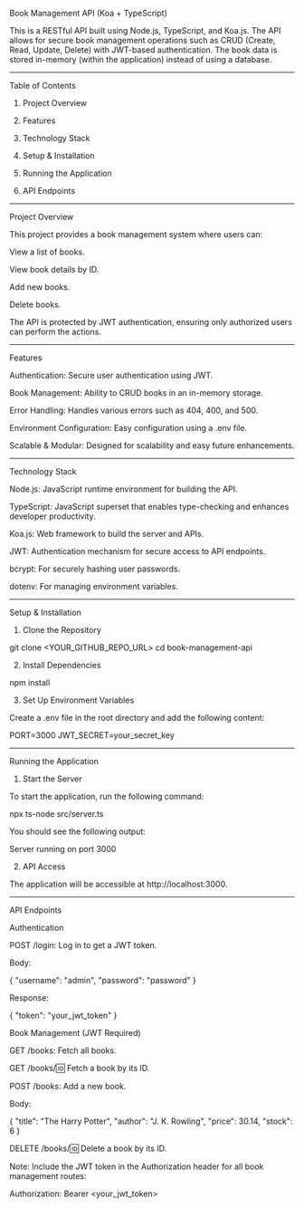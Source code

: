 Book Management API (Koa + TypeScript)
 
This is a RESTful API built using Node.js, TypeScript, and Koa.js. The API allows for secure book management operations such as CRUD (Create, Read, Update, Delete) with JWT-based authentication. The book data is stored in-memory (within the application) instead of using a database.
 
 
--------------------------------------------------------------------
 
Table of Contents
 
1. Project Overview
 
 
2. Features
 
 
3. Technology Stack
 
 
4. Setup & Installation
 
 
5. Running the Application
 
 
6. API Endpoints
 
 
---------------------------------------------------------------------------
 
Project Overview
 
This project provides a book management system where users can:
 
View a list of books.
 
View book details by ID.
 
Add new books.
 
Delete books.
 
 
The API is protected by JWT authentication, ensuring only authorized users can perform the actions.
 
 
-----------------------------------------------------------------------------------------------------
 
Features
 
Authentication: Secure user authentication using JWT.
 
Book Management: Ability to CRUD books in an in-memory storage.
 
Error Handling: Handles various errors such as 404, 400, and 500.
 
Environment Configuration: Easy configuration using a .env file.
 
Scalable & Modular: Designed for scalability and easy future enhancements.
 
 
 
-------------------------------------------------------------------------------
 
Technology Stack
 
Node.js: JavaScript runtime environment for building the API.
 
TypeScript: JavaScript superset that enables type-checking and enhances developer productivity.
 
Koa.js: Web framework to build the server and APIs.
 
JWT: Authentication mechanism for secure access to API endpoints.
 
bcrypt: For securely hashing user passwords.
 
dotenv: For managing environment variables.
 
 
 
----------------------------------------------------------------------------------------------------
 
Setup & Installation
 
1. Clone the Repository
 
git clone <YOUR_GITHUB_REPO_URL>
cd book-management-api
 
2. Install Dependencies
 
npm install
 
3. Set Up Environment Variables
 
Create a .env file in the root directory and add the following content:
 
PORT=3000
JWT_SECRET=your_secret_key
 
 
----------------------------------------------------------------------------------------
 
Running the Application
 
1. Start the Server
 
To start the application, run the following command:
 
npx ts-node src/server.ts
 
You should see the following output:
 
Server running on port 3000
 
2. API Access
 
The application will be accessible at http://localhost:3000.
 
 
-------------------------------------------------------------
 
API Endpoints
 
Authentication
 
POST /login: Log in to get a JWT token.
 
Body:
 
{
  "username": "admin",
  "password": "password"
}
 
Response:
 
{
  "token": "your_jwt_token"
}
 
 
Book Management (JWT Required)
 
GET /books: Fetch all books.
 
GET /books/:id: Fetch a book by its ID.
 
POST /books: Add a new book.
 
Body:
 
{
  "title": "The Harry Potter",
  "author": "J. K. Rowling",
  "price": 30.14,
  "stock": 6
}
 
DELETE /books/:id: Delete a book by its ID.
 
 
Note: Include the JWT token in the Authorization header for all book management routes:
 
Authorization: Bearer <your_jwt_token>
 